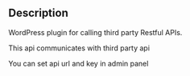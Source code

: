## Description
<p>WordPress plugin for calling third party Restful APIs.</p>
<p>This api communicates with third party api</p>
<p>You can set api url and key in admin panel</p>
